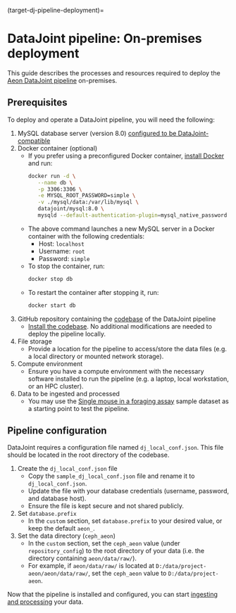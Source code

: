 (target-dj-pipeline-deployment)=
# DataJoint pipeline: On-premises deployment

This guide describes the processes and resources required to deploy the [Aeon DataJoint pipeline](target-aeon-dj-pipeline) on-premises.

## Prerequisites
To deploy and operate a DataJoint pipeline, you will need the following:

1. MySQL database server (version 8.0) [configured to be DataJoint-compatible](https://github.com/datajoint/mysql-docker/blob/master/config/my.cnf)
2. Docker container (optional)
   - If you prefer using a preconfigured Docker container, [install Docker](https://docs.docker.com/engine/install/) and run:
      ```bash
      docker run -d \
         --name db \
         -p 3306:3306 \
         -e MYSQL_ROOT_PASSWORD=simple \
         -v ./mysql/data:/var/lib/mysql \
         datajoint/mysql:8.0 \
         mysqld --default-authentication-plugin=mysql_native_password
      ```
   - The above command launches a new MySQL server in a Docker container with the following credentials: 
      - Host: `localhost`
      - Username: `root`
      - Password: `simple`
   - To stop the container, run:
      ```bash
      docker stop db
      ```
   - To restart the container after stopping it, run:
      ```bash
      docker start db
      ```
3. GitHub repository containing the [codebase](aeon-mecha-github:) of the DataJoint pipeline
   - [Install the codebase](target-install-aeon-mecha). No additional modifications are needed to deploy the pipeline locally.
4. File storage
   - Provide a location for the pipeline to access/store the data files (e.g. a local directory or mounted network storage).
5. Compute environment
   - Ensure you have a compute environment with the necessary software installed to run the pipeline (e.g. a laptop, local workstation, or an HPC cluster).
6. Data to be ingested and processed
   - You may use the [Single mouse in a foraging assay](sample-data-single-mouse-foraging:) sample dataset as a starting point to test the pipeline.

## Pipeline configuration
DataJoint requires a configuration file named `dj_local_conf.json`. This file should be located in the root directory of the codebase.

1. Create the `dj_local_conf.json` file
   - Copy the `sample_dj_local_conf.json` file and rename it to `dj_local_conf.json`.
   - Update the file with your database credentials (username, password, and database host).
   - Ensure the file is kept secure and not shared publicly.
2. Set `database.prefix`
   - In the `custom` section, set `database.prefix` to your desired value, or keep the default `aeon_`.
3. Set the data directory (`ceph_aeon`)
   - In the `custom` section, set the `ceph_aeon` value (under `repository_config`) to the root directory of your data (i.e. the directory containing `aeon/data/raw/`).
   - For example, if `aeon/data/raw/` is located at `D:/data/project-aeon/aeon/data/raw/`, set the `ceph_aeon` value to `D:/data/project-aeon`.

Now that the pipeline is installed and configured, you can start [ingesting and processing](target-dj-data-ingestion-processing) your data.